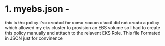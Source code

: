 # 1. myebs.json - 
 this is the policy i've created for some reason eksctl did not create a policy which allowed my eks cluster to provision an EBS volume so I had to create this policy manually and atttach to the relavent EKS Role.
This file Formated in JSON just for convinence
